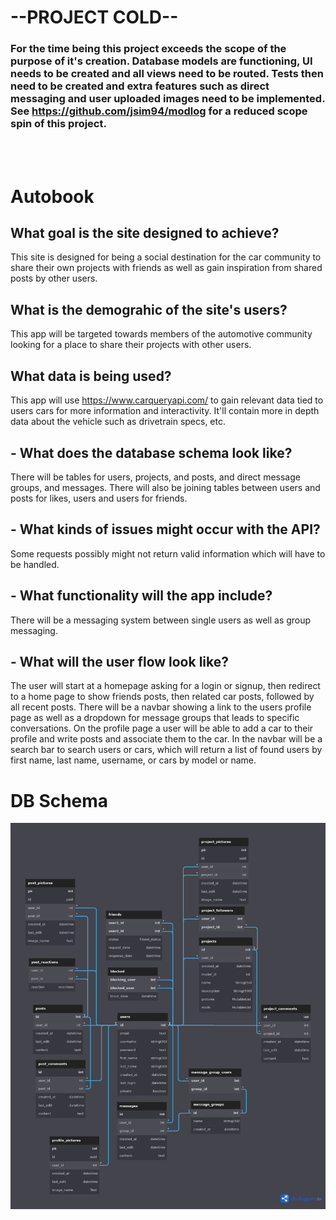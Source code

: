 # --PROJECT COLD--

### For the time being this project exceeds the scope of the purpose of it's creation. Database models are functioning, UI needs to be created and all views need to be routed. Tests then need to be created and extra features such as direct messaging and user uploaded images need to be implemented. See https://github.com/jsim94/modlog for a reduced scope spin of this project.

<br />
<br />

# Autobook

## What goal is the site designed to achieve?

This site is designed for being a social destination for the car community to share their own projects with friends as well as gain inspiration from shared posts by other users.

## What is the demograhic of the site's users?

This app will be targeted towards members of the automotive community looking for a place to share their projects with other users.

## What data is being used?

This app will use https://www.carqueryapi.com/ to gain relevant data tied to users cars for more information and interactivity. It'll contain more in depth data about the vehicle such as drivetrain specs, etc.

## - What does the database schema look like?

There will be tables for users, projects, and posts, and direct message groups, and messages. There will also be joining tables between users and posts for likes, users and users for friends.

## - What kinds of issues might occur with the API?

Some requests possibly might not return valid information which will have to be handled.

## - What functionality will the app include?

There will be a messaging system between single users as well as group messaging.

## - What will the user flow look like?

The user will start at a homepage asking for a login or signup, then redirect to a home page to show friends posts, then related car posts, followed by all recent posts. There will be a navbar showing a link to the users profile page as well as a dropdown for message groups that leads to specific conversations. On the profile page a user will be able to add a car to their profile and write posts and associate them to the car. In the navbar will be a search bar to search users or cars, which will return a list of found users by first name, last name, username, or cars by model or name.

# DB Schema

![DB schema](/assets/images/schema.png)
